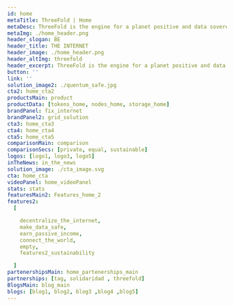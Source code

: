 ```yaml
---
id: home
metaTitle: ThreeFold | Home
metaDesc: ThreeFold is the engine for a planet positive and data sovereign Internet. A collaborative movement of people who care about a better future.
metaImg: ./home_header.png
header_slogan: BE
header_title: THE INTERNET
header_image: ./home_header.png
header_altImg: threefold
header_excerpt: ThreeFold is the engine for a planet positive and data sovereign Internet. A collaborative movement of people who care about a better future.
button: ''
link: ''
solution_image2: ./quentum_safe.jpg
cta2: home_cta2
productsMain: product
productData: [tokens_home, nodes_home, storage_home]
brandPanel: fix_internet
brandPanel2: grid_solution
cta3: home_cta3
cta4: home_cta4
cta5: home_cta5
comparisonMain: comparison
comparisonSecs: [private, equal, sustainable]
logos: [logo1, logo3, logo5]
inTheNews: in_the_news
solution_image: ./cta_image.svg
cta: home_cta
videoPanel: home_videoPanel
stats: stats
featuresMain2: Features_home_2
features2:
  [

    decentralize_the_internet,
    make_data_safe,
    earn_passive_income,
    connect_the_world,
    empty,
    features2_sustainability

  ]
partenershipsMain: home_partenerships_main
partnerships: [tag, solidaridad , threefold]
BlogsMain: blog_main
blogs: [blog1, blog2, blog3 ,blog4 ,blog5]
---
```


<!-- header: home_header
solution_image: ./home_header.png -->
<!--  -->

<!-- solution_image3: ./carbon_neutral.png
header: carbon_neutral -->
